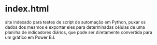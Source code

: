 # index.html
site indexado para testes de script de automação em Python, puxar os dados dos mesmos e exportar eles para determinadas células de uma planilha de indicadores diários, que pode ser diretamente convertida para um gráfico em Power B.I. 
